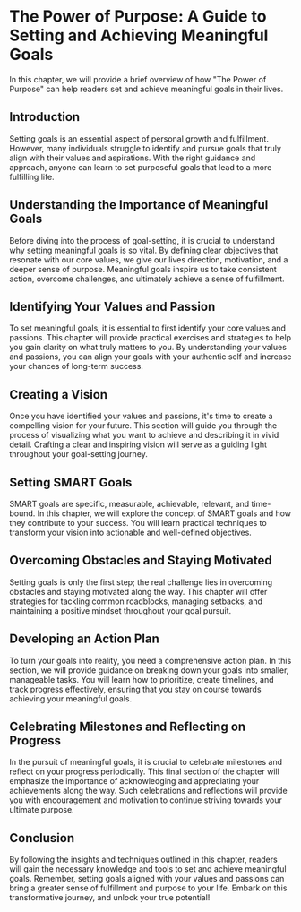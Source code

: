 The Power of Purpose: A Guide to Setting and Achieving Meaningful Goals
================================================================================

In this chapter, we will provide a brief overview of how "The Power of Purpose" can help readers set and achieve meaningful goals in their lives.

Introduction
------------

Setting goals is an essential aspect of personal growth and fulfillment. However, many individuals struggle to identify and pursue goals that truly align with their values and aspirations. With the right guidance and approach, anyone can learn to set purposeful goals that lead to a more fulfilling life.

Understanding the Importance of Meaningful Goals
------------------------------------------------

Before diving into the process of goal-setting, it is crucial to understand why setting meaningful goals is so vital. By defining clear objectives that resonate with our core values, we give our lives direction, motivation, and a deeper sense of purpose. Meaningful goals inspire us to take consistent action, overcome challenges, and ultimately achieve a sense of fulfillment.

Identifying Your Values and Passion
-----------------------------------

To set meaningful goals, it is essential to first identify your core values and passions. This chapter will provide practical exercises and strategies to help you gain clarity on what truly matters to you. By understanding your values and passions, you can align your goals with your authentic self and increase your chances of long-term success.

Creating a Vision
-----------------

Once you have identified your values and passions, it's time to create a compelling vision for your future. This section will guide you through the process of visualizing what you want to achieve and describing it in vivid detail. Crafting a clear and inspiring vision will serve as a guiding light throughout your goal-setting journey.

Setting SMART Goals
-------------------

SMART goals are specific, measurable, achievable, relevant, and time-bound. In this chapter, we will explore the concept of SMART goals and how they contribute to your success. You will learn practical techniques to transform your vision into actionable and well-defined objectives.

Overcoming Obstacles and Staying Motivated
------------------------------------------

Setting goals is only the first step; the real challenge lies in overcoming obstacles and staying motivated along the way. This chapter will offer strategies for tackling common roadblocks, managing setbacks, and maintaining a positive mindset throughout your goal pursuit.

Developing an Action Plan
-------------------------

To turn your goals into reality, you need a comprehensive action plan. In this section, we will provide guidance on breaking down your goals into smaller, manageable tasks. You will learn how to prioritize, create timelines, and track progress effectively, ensuring that you stay on course towards achieving your meaningful goals.

Celebrating Milestones and Reflecting on Progress
-------------------------------------------------

In the pursuit of meaningful goals, it is crucial to celebrate milestones and reflect on your progress periodically. This final section of the chapter will emphasize the importance of acknowledging and appreciating your achievements along the way. Such celebrations and reflections will provide you with encouragement and motivation to continue striving towards your ultimate purpose.

Conclusion
----------

By following the insights and techniques outlined in this chapter, readers will gain the necessary knowledge and tools to set and achieve meaningful goals. Remember, setting goals aligned with your values and passions can bring a greater sense of fulfillment and purpose to your life. Embark on this transformative journey, and unlock your true potential!
